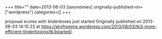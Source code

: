 +++
title=""
date=2013-08-03
[taxonomies]
originally-published-on=["wordpress"]
categories=[]
+++



proposal scores with tinderboxes just started
Originally published on 2013-08-03 14:15:23 at https://skyfromme.wordpress.com/2013/08/03/tb3-more-efficient-tinderboxing/tb3started/.
